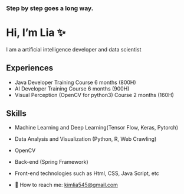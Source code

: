 ### Step by step goes a long way.

# Hi, I’m Lia ✨
I am a artificial intelligence developer and data scientist 

## Experiences 
- Java Developer Training Course 6 months (800H)
- AI Developer Training Course 6 months (900H)
- Visual Perception (OpenCV for python3) Course 2 months (160H)

## Skills
- Machine Learning and Deep Learning(Tensor Flow, Keras, Pytorch)
- Data Analysis and Visualization (Python, R, Web Crawling)
- OpenCV
- Back-end (Spring Framework)
- Front-end technologies such as Html, CSS, Java Script, etc

- 💬 How to reach me: kimlia545@gmail.com

<!--
**kimlia545/kimlia545** is a ✨ _special_ ✨ repository because its `README.md` (this file) appears on your GitHub profile.


